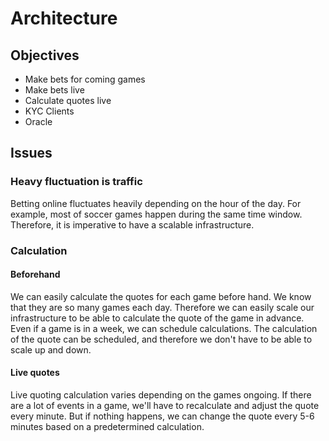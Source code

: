 # Architecture

## Objectives

- Make bets for coming games
- Make bets live
- Calculate quotes live
- KYC Clients
- Oracle

## Issues

### Heavy fluctuation is traffic
Betting online fluctuates heavily depending on the hour of the day. 
For example, most of soccer games happen during the same time window. Therefore, it is imperative to have a scalable infrastructure.

### Calculation
#### Beforehand
We can easily calculate the quotes for each game before hand. We know that they are so many games each day. Therefore we can easily scale our infrastructure to be able to calculate the quote of the game in advance. Even if a game is in a week, we can schedule calculations. The calculation of the quote can be scheduled, and therefore we don't have to be able to scale up and down.

#### Live quotes
Live quoting calculation varies depending on the games ongoing. If there are a lot of events in a game, we'll have to recalculate and adjust the quote every minute. But if nothing happens, we can change the quote every 5-6 minutes based on a predetermined calculation.
